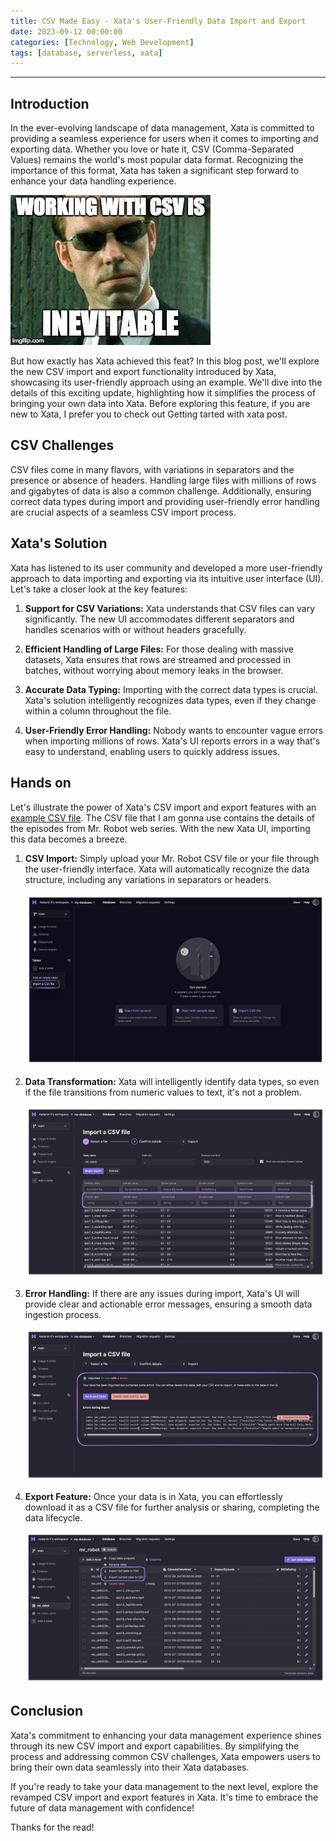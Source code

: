 ```yaml
---
title: CSV Made Easy - Xata's User-Friendly Data Import and Export
date: 2023-09-12 00:00:00
categories: [Technology, Web Development]
tags: [database, serverless, xata]
---
```


---

## Introduction

In the ever-evolving landscape of data management, Xata is committed to providing a seamless experience for users when it comes to importing and exporting data. Whether you love or hate it, CSV (Comma-Separated Values) remains the world's most popular data format. Recognizing the importance of this format, Xata has taken a significant step forward to enhance your data handling experience.

![CSV Meme](/assets/media/csv_is_inevitable_meme.jpg)

But how exactly has Xata achieved this feat? In this blog post, we'll explore the new CSV import and export functionality introduced by Xata, showcasing its user-friendly approach using an example. We'll dive into the details of this exciting update, highlighting how it simplifies the process of bringing your own data into Xata. Before exploring this feature, if you are new to Xata, I prefer you to check out Getting tarted with xata post. 

## CSV Challenges

CSV files come in many flavors, with variations in separators and the presence or absence of headers. Handling large files with millions of rows and gigabytes of data is also a common challenge. Additionally, ensuring correct data types during import and providing user-friendly error handling are crucial aspects of a seamless CSV import process.

## Xata's Solution

Xata has listened to its user community and developed a more user-friendly approach to data importing and exporting via its intuitive user interface (UI). Let's take a closer look at the key features:

1. **Support for CSV Variations:** Xata understands that CSV files can vary significantly. The new UI accommodates different separators and handles scenarios with or without headers gracefully.

2. **Efficient Handling of Large Files:** For those dealing with massive datasets, Xata ensures that rows are streamed and processed in batches, without worrying about memory leaks in the browser.

3. **Accurate Data Typing:** Importing with the correct data types is crucial. Xata's solution intelligently recognizes data types, even if they change within a column throughout the file.

4. **User-Friendly Error Handling:** Nobody wants to encounter vague errors when importing millions of rows. Xata's UI reports errors in a way that's easy to understand, enabling users to quickly address issues.

## Hands on

Let's illustrate the power of Xata's CSV import and export features with an [example CSV file](file_url). The CSV file that I am gonna use contains the details of the episodes from Mr. Robot web series. With the new Xata UI, importing this data becomes a breeze.

1. **CSV Import:** Simply upload your Mr. Robot CSV file or your file through the user-friendly interface. Xata will automatically recognize the data structure, including any variations in separators or headers.

    ![Xata-DB-UI](/assets/media/xata-db-ui.png)

2. **Data Transformation:** Xata will intelligently identify data types, so even if the file transitions from numeric values to text, it's not a problem.

    ![Xata-CSV-import-details](/assets/media/xata-csv-import-details.png)

3. **Error Handling:** If there are any issues during import, Xata's UI will provide clear and actionable error messages, ensuring a smooth data ingestion process.

    ![Xata-CSV-import-error](/assets/media/xata-csv-import-error.png)

4. **Export Feature:** Once your data is in Xata, you can effortlessly download it as a CSV file for further analysis or sharing, completing the data lifecycle.

    ![xata-csv-export](/assets/media/xata-csv-export.png)

## Conclusion

Xata's commitment to enhancing your data management experience shines through its new CSV import and export capabilities. By simplifying the process and addressing common CSV challenges, Xata empowers users to bring their own data seamlessly into their Xata databases.

If you're ready to take your data management to the next level, explore the revamped CSV import and export features in Xata. It's time to embrace the future of data management with confidence!

Thanks for the read!
